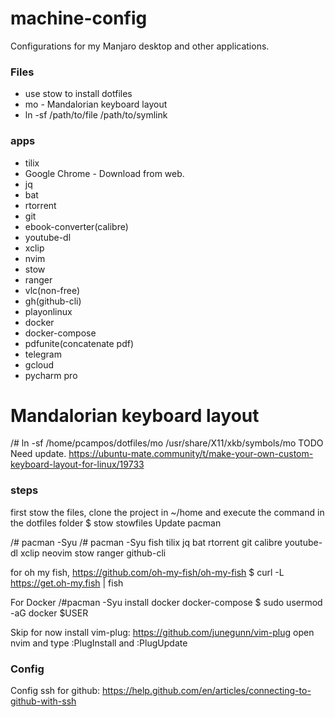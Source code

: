 # machine-config
Configurations for my Manjaro desktop and other applications.

### Files ###
* use stow to install dotfiles
* mo - Mandalorian keyboard layout
* ln -sf /path/to/file /path/to/symlink

### apps ###

* tilix
* Google Chrome - Download from web.
* jq
* bat
* rtorrent
* git
* ebook-converter(calibre)
* youtube-dl
* xclip
* nvim
* stow
* ranger
* vlc(non-free)
* gh(github-cli)
* playonlinux
* docker
* docker-compose
* pdfunite(concatenate pdf)
* telegram
* gcloud
* pycharm pro

# Mandalorian keyboard layout #
/# ln -sf /home/pcampos/dotfiles/mo /usr/share/X11/xkb/symbols/mo 
TODO Need update.
https://ubuntu-mate.community/t/make-your-own-custom-keyboard-layout-for-linux/19733

### steps ###
first stow the files, clone the project in ~/home and execute the command in the dotfiles folder
$ stow stowfiles
Update pacman

/# pacman -Syu
/# pacman -Syu fish tilix jq bat rtorrent git calibre youtube-dl xclip neovim stow ranger github-cli

for oh my fish, https://github.com/oh-my-fish/oh-my-fish
$ curl -L https://get.oh-my.fish | fish

For Docker
/#pacman -Syu install docker docker-compose
$ sudo usermod -aG docker $USER

Skip for now
install vim-plug: https://github.com/junegunn/vim-plug
open nvim and type :PlugInstall and :PlugUpdate

### Config ###
Config ssh for github:
https://help.github.com/en/articles/connecting-to-github-with-ssh

